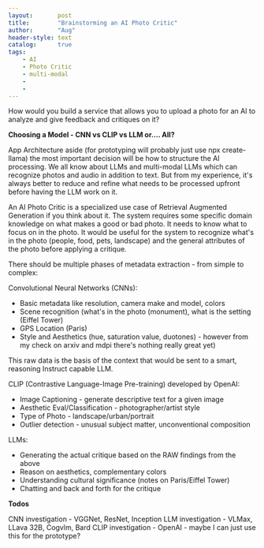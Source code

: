 ```yaml
---
layout:       post
title:        "Brainstorming an AI Photo Critic"
author:       "Aug"
header-style: text
catalog:      true
tags:
    - AI
    - Photo Critic
    - multi-modal
    - 
    - 
---
```


How would you build a service that allows you to upload a photo
for an AI to analyze and give feedback and critiques on it?

**Choosing a Model - CNN vs CLIP vs LLM or.... All?**

App Architecture aside (for prototyping will probably just use npx create-llama) the most important decision will be how to structure the AI processing.  We all know about LLMs and multi-modal LLMs which can recognize photos and audio in addition to text.  But from my experience, it's always better to reduce and refine what needs to be processed upfront before having the LLM work on it.

An AI Photo Critic is a specialized use case of Retrieval Augmented Generation if
you think about it.  The system requires some specific domain knowledge on what makes a good or bad photo.  It needs to know what to focus on in the photo.  It would be useful for the system to recognize what's in the photo (people, food, pets, landscape) and the general attributes of the photo before applying a critique.  

There should be multiple phases of metadata extraction - from simple to complex:

Convolutional Neural Networks (CNNs):
- Basic metadata like resolution, camera make and model, colors
- Scene recognition (what's in the photo (monument), what is the setting (Eiffel Tower)
- GPS Location (Paris)
- Style and Aesthetics (hue, saturation value, duotones) - however from my check on arxiv and mdpi there's nothing really great yet) 

This raw data is the basis of the context that would be sent to a smart, reasoning Instruct capable LLM.

CLIP (Contrastive Language-Image Pre-training) developed by OpenAI:
- Image Captioning - generate descriptive text for a given image
- Aesthetic Eval/Classification - photographer/artist style
- Type of Photo - landscape/urban/portrait
- Outlier detection - unusual subject matter, unconventional composition


LLMs:
- Generating the actual critique based on the RAW findings from the above
- Reason on aesthetics, complementary colors
- Understanding cultural significance (notes on Paris/Eiffel Tower)
- Chatting and back and forth for the critique


**Todos**

CNN investigation - VGGNet, ResNet, Inception
LLM investigation - VLMax, LLava 32B, Cogvlm, Bard
CLIP investigation - OpenAI - maybe I can just use this for the prototype?

